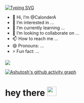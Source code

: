 <a href="https://git.io/typing-svg"><img src="https://readme-typing-svg.demolab.com?font=Fira+Code&pause=1000&color=2EF728&background=FF9A2500&width=435&lines=I+love+writing+code;Sign+up+" alt="Typing SVG" /></a>
- 👋 Hi, I’m @CalonderA
- 👀 I’m interested in ...
- 🌱 I’m currently learning ...
- 💞️ I’m looking to collaborate on ...
- 📫 How to reach me ...
- 😄 Pronouns: ...
- ⚡ Fun fact: ...

<img src="{https://img.shields.io/badge/Telegram-2CA5E0?style=for-the-badge&logo=telegram&logoColor=white}" />

[![Ashutosh's github activity graph](https://github-readme-activity-graph.vercel.app/graph?username=ashutosh00710&bg_color=fffff0&color=708090&line=24292e&point=24292e&area=true&hide_border=true)](https://github.com/ashutosh00710/github-readme-activity-graph)


<!---
CalonderA/CalonderA is a ✨ special ✨ repository because its `README.md` (this file) appears on your GitHub profile.
You can click the Preview link to take a look at your changes.
--->

<h1>
  hey there
  <img src="https://media.giphy.com/media/hvRJCLFzcasrR4ia7z/giphy.gif" width="30px"/>
</h1>
